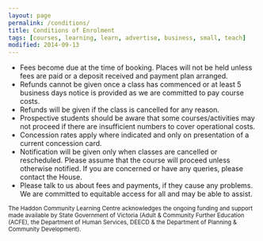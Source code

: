 ```yaml
---
layout: page
permalink: /conditions/
title: Conditions of Enrolment
tags: [courses, learning, learn, advertise, business, small, teach]
modified: 2014-09-13
---
```


* Fees become due at the time of booking. Places will not be held unless fees are paid or a deposit received and payment plan arranged.
* Refunds cannot be given once a class has commenced or at least 5 business days notice is provided as we are committed to pay course costs.
* Refunds will be given if the class is cancelled for any reason.
* Prospective students should be aware that some courses/activities may not proceed if there are insufficient numbers to cover operational costs.
* Concession rates apply where indicated and only on presentation of a current concession card.
* Notification will be given only when classes are cancelled or rescheduled. Please assume that the course will proceed unless otherwise notified. If you are concerned or have any queries, please contact the House.
* Please talk to us about fees and payments, if they cause any problems. We are committed to equitable access for all and may be able to assist.

<sub>The Haddon Community Learning Centre acknowledges the ongoing funding and support made available by State Government of Victoria (Adult & Community Further Education (ACFE), the Department of Human Services, DEECD & the Department of Planning & Community Development).</sub>
